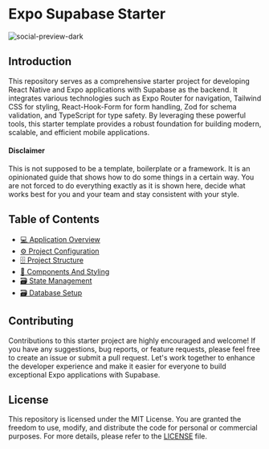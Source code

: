 # Expo Supabase Starter

![social-preview-dark](https://github.com/user-attachments/assets/9697a7da-10aa-4661-bb76-b5bc0dd611f0)

## Introduction

This repository serves as a comprehensive starter project for developing React Native and Expo applications with Supabase as the backend. It integrates various technologies such as Expo Router for navigation, Tailwind CSS for styling, React-Hook-Form for form handling, Zod for schema validation, and TypeScript for type safety. By leveraging these powerful tools, this starter template provides a robust foundation for building modern, scalable, and efficient mobile applications.

#### Disclaimer

This is not supposed to be a template, boilerplate or a framework. It is an opinionated guide that shows how to do some things in a certain way. You are not forced to do everything exactly as it is shown here, decide what works best for you and your team and stay consistent with your style.

## Table of Contents

- [💻 Application Overview](docs/application-overview.md)
- [⚙️ Project Configuration](docs/project-configuration.md)
- [🗄️ Project Structure](docs/project-structure.md)
- [🧱 Components And Styling](docs/components-and-styling.md)
- [🗃️ State Management](docs/state-management.md)
- [🗃️ Database Setup](docs/database-setup.md)

## Contributing

Contributions to this starter project are highly encouraged and welcome! If you have any suggestions, bug reports, or feature requests, please feel free to create an issue or submit a pull request. Let's work together to enhance the developer experience and make it easier for everyone to build exceptional Expo applications with Supabase.

## License

This repository is licensed under the MIT License. You are granted the freedom to use, modify, and distribute the code for personal or commercial purposes. For more details, please refer to the [LICENSE](https://github.com/thomaswoerdeman/supabase-starter/blob/main/LICENSE) file.
